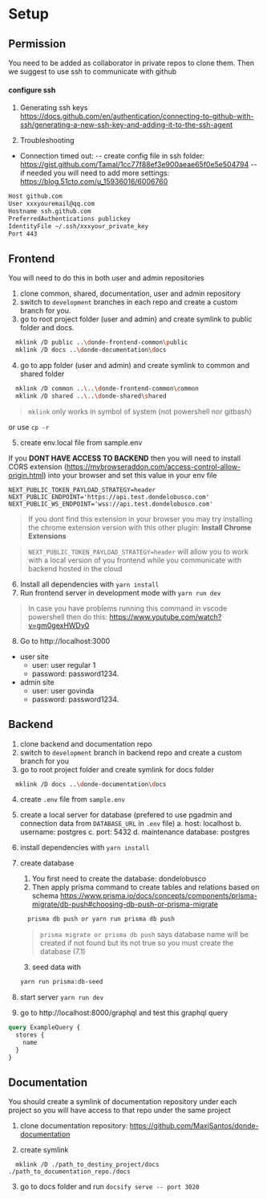 # Setup

## Permission

You need to be added as collaborator in private repos to clone them. Then we suggest to use ssh to communicate with github

#### configure ssh

1. Generating ssh keys
   https://docs.github.com/en/authentication/connecting-to-github-with-ssh/generating-a-new-ssh-key-and-adding-it-to-the-ssh-agent

2. Troubleshooting

- Connection timed out:
  -- create config file in ssh folder:
  https://gist.github.com/Tamal/1cc77f88ef3e900aeae65f0e5e504794
  -- if needed you will need to add more settings:
  https://blog.51cto.com/u_15936016/6006760

```bash
Host github.com
User xxxyouremail@qq.com
Hostname ssh.github.com
PreferredAuthentications publickey
IdentityFile ~/.ssh/xxxyour_private_key
Port 443
```

## Frontend

You will need to do this in both user and admin repositories

1. clone common, shared, documentation, user and admin repository
2. switch to `development` branches in each repo and create a custom branch for you.
3. go to root project folder (user and admin) and create symlink to public folder and docs.

```bash
  mklink /D public ..\donde-frontend-common\public
  mklink /D docs ..\donde-documentation\docs
```

4. go to app folder (user and admin) and create symlink to common and shared folder

```bash
  mklink /D common ..\..\donde-frontend-common\common
  mklink /D shared ..\..\donde-shared\shared
```

> `mklink` only works in symbol of system (not powershell nor gitbash)

or use `cp -r`

5. create env.local file from sample.env

If you **DONT HAVE ACCESS TO BACKEND** then you will need to install CORS extension (https://mybrowseraddon.com/access-control-allow-origin.html) into your browser and set this value in your env file

```
NEXT_PUBLIC_TOKEN_PAYLOAD_STRATEGY=header
NEXT_PUBLIC_ENDPOINT='https://api.test.dondelobusco.com'
NEXT_PUBLIC_WS_ENDPOINT='wss://api.test.dondelobusco.com'
```

> If you dont find this extension in your browser you may try installing the chrome extension version with this other plugin: **Install Chrome Extensions**

> `NEXT_PUBLIC_TOKEN_PAYLOAD_STRATEGY=header` will allow you to work with a local version of you frontend while you communicate with backend hosted in the cloud

6. Install all dependencies with `yarn install`
7. Run frontend server in development mode with `yarn run dev`

> In case you have problems running this command in vscode powershell then do this: https://www.youtube.com/watch?v=gm0gexHWDy0

8. Go to http://localhost:3000

- user site
  - user: user regular 1
  - password: password1234.
- admin site
  - user: user govinda
  - password: password1234.

## Backend

1. clone backend and documentation repo
2. switch to `development` branch in backend repo and create a custom branch for you
3. go to root project folder and create symlink for docs folder

```bash
  mklink /D docs ..\donde-documentation\docs
```

4. create `.env` file from `sample.env`

5. create a local server for database (prefered to use pgadmin and connection data from `DATABASE_URL` in `.env` file)
   a. host: localhost
   b. username: postgres
   c. port: 5432
   d. maintenance database: postgres

6. install dependencies with `yarn install`
7. create database

   1. You first need to create the database: dondelobusco
   2. Then apply prisma command to create tables and relations based on schema
      https://www.prisma.io/docs/concepts/components/prisma-migrate/db-push#choosing-db-push-or-prisma-migrate

   ```bash
     prisma db push or yarn run prisma db push
   ```

   > `prisma migrate or prisma db push` says database name will be created if not found but its not true so you must create the database (7.1)

   3. seed data with

   ```bash
   yarn run prisma:db-seed
   ```

8. start server
   `yarn run dev`

9. go to http://localhost:8000/graphql and test this graphql query

```graphql
query ExampleQuery {
  stores {
    name
  }
}
```

## Documentation

You should create a symlink of documentation repository under each project so you will have access to that repo under the same project

1. clone documentation repository: https://github.com/MaxiSantos/donde-documentation

2. create symlink

```bach
  mklink /D ./path_to_destiny_project/docs ./path_to_documentation_repo./docs
```

3. go to docs folder and run
   `docsify serve -- port 3020`
